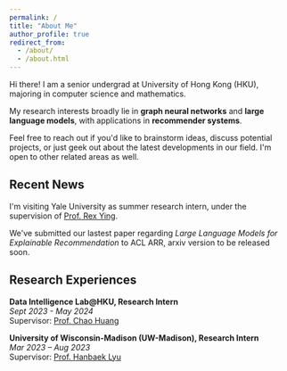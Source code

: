 ```yaml
---
permalink: /
title: "About Me"
author_profile: true
redirect_from: 
  - /about/
  - /about.html
---
```

Hi there! I am a senior undergrad at University of Hong Kong (HKU), majoring in computer science and mathematics.

My research interests broadly lie in **graph neural networks** and **large language models**, with applications in **recommender systems**.

Feel free to reach out if you'd like to brainstorm ideas, discuss potential projects, or just geek out about the latest developments in our field. I'm open to other related areas as well.

Recent News
-------------
I'm visiting Yale University as summer research intern, under the supervision of [Prof. Rex Ying](https://www.cs.yale.edu/homes/ying-rex/).

We've submitted our lastest paper regarding *Large Language Models for Explainable Recommendation* to ACL ARR, arxiv version to be released soon.

Research Experiences
--------------
**Data Intelligence Lab@HKU, Research Intern**\
*Sept 2023 - May 2024*\
Supervisor: [Prof. Chao Huang](https://sites.google.com/view/chaoh)

**University of Wisconsin-Madison (UW-Madison), Research Intern**\
*Mar 2023 – Aug 2023*\
Supervisor: [Prof. Hanbaek Lyu](https://hanbaeklyu.com)